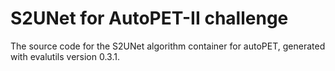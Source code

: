 # S2UNet for AutoPET-II challenge

The source code for the S2UNet algorithm container for
autoPET, generated with
evalutils version 0.3.1.


